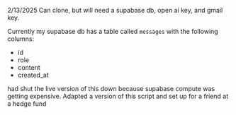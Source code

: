 2/13/2025
Can clone, but will need a supabase db, open ai key, and gmail key. 

Currently my supabase db has a table called `messages` with the following columns:
- id
- role
- content
- created_at

had shut the live version of this down because supabase compute was getting expensive.
Adapted a version of this script and set up for a friend at a hedge fund

